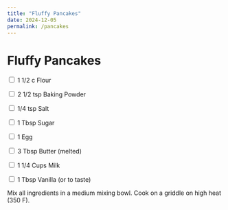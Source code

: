 ```yaml
---
title: "Fluffy Pancakes"
date: 2024-12-05
permalink: /pancakes
---
```


# Fluffy Pancakes

<input type="checkbox"/> 1 1/2 c Flour

<input type="checkbox"/> 2 1/2 tsp Baking Powder

<input type="checkbox"/> 1/4 tsp Salt

<input type="checkbox"/> 1 Tbsp Sugar

<input type="checkbox"/> 1 Egg

<input type="checkbox"/> 3 Tbsp Butter (melted)

<input type="checkbox"/> 1 1/4 Cups Milk

<input type="checkbox"/> 1 Tbsp Vanilla (or to taste)

Mix all ingredients in a medium mixing bowl. Cook on a griddle on high heat (350 F).